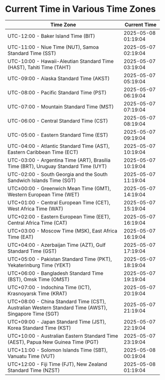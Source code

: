 # Current Time in Various Time Zones

| Time Zone | Current Time |
|-----------|--------------|
| UTC-12:00 - Baker Island Time (BIT) | 2025-05-08 01:19:04 |
| UTC-11:00 - Niue Time (NUT), Samoa Standard Time (SST) | 2025-05-07 02:19:04 |
| UTC-10:00 - Hawaii-Aleutian Standard Time (HAST), Tahiti Time (TAHT) | 2025-05-07 03:19:04 |
| UTC-09:00 - Alaska Standard Time (AKST) | 2025-05-07 05:19:04 |
| UTC-08:00 - Pacific Standard Time (PST) | 2025-05-07 06:19:04 |
| UTC-07:00 - Mountain Standard Time (MST) | 2025-05-07 07:19:04 |
| UTC-06:00 - Central Standard Time (CST) | 2025-05-07 08:19:04 |
| UTC-05:00 - Eastern Standard Time (EST) | 2025-05-07 09:19:04 |
| UTC-04:00 - Atlantic Standard Time (AST), Eastern Caribbean Time (ECT) | 2025-05-07 10:19:04 |
| UTC-03:00 - Argentina Time (ART), Brasília Time (BRT), Uruguay Standard Time (UYT) | 2025-05-07 10:19:04 |
| UTC-02:00 - South Georgia and the South Sandwich Islands Time (SGT) | 2025-05-07 11:19:04 |
| UTC±00:00 - Greenwich Mean Time (GMT), Western European Time (WET) | 2025-05-07 14:19:04 |
| UTC+01:00 - Central European Time (CET), West Africa Time (WAT) | 2025-05-07 15:19:04 |
| UTC+02:00 - Eastern European Time (EET), Central Africa Time (CAT) | 2025-05-07 16:19:04 |
| UTC+03:00 - Moscow Time (MSK), East Africa Time (EAT) | 2025-05-07 16:19:04 |
| UTC+04:00 - Azerbaijan Time (AZT), Gulf Standard Time (GST) | 2025-05-07 17:19:04 |
| UTC+05:00 - Pakistan Standard Time (PKT), Yekaterinburg Time (YEKT) | 2025-05-07 18:19:04 |
| UTC+06:00 - Bangladesh Standard Time (BST), Omsk Time (OMST) | 2025-05-07 19:19:04 |
| UTC+07:00 - Indochina Time (ICT), Krasnoyarsk Time (KRAT) | 2025-05-07 20:19:04 |
| UTC+08:00 - China Standard Time (CST), Australian Western Standard Time (AWST), Singapore Time (SGT) | 2025-05-07 21:19:04 |
| UTC+09:00 - Japan Standard Time (JST), Korea Standard Time (KST) | 2025-05-07 22:19:04 |
| UTC+10:00 - Australian Eastern Standard Time (AEST), Papua New Guinea Time (PGT) | 2025-05-07 23:19:04 |
| UTC+11:00 - Solomon Islands Time (SBT), Vanuatu Time (VUT) | 2025-05-08 00:19:04 |
| UTC+12:00 - Fiji Time (FJT), New Zealand Standard Time (NZST) | 2025-05-08 01:19:04 |
